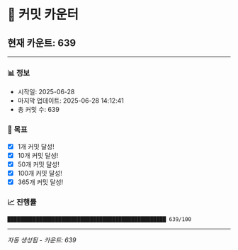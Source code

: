 # 🔢 커밋 카운터

## 현재 카운트: 639

---

### 📊 정보
- 시작일: 2025-06-28
- 마지막 업데이트: 2025-06-28 14:12:41
- 총 커밋 수: 639

### 🎯 목표
- [x] 1개 커밋 달성!
- [x] 10개 커밋 달성!
- [x] 50개 커밋 달성!
- [x] 100개 커밋 달성!
- [x] 365개 커밋 달성!

### 📈 진행률
```
██████████████████████████████████████████████████ 639/100
```

---
*자동 생성됨 - 카운트: 639*
